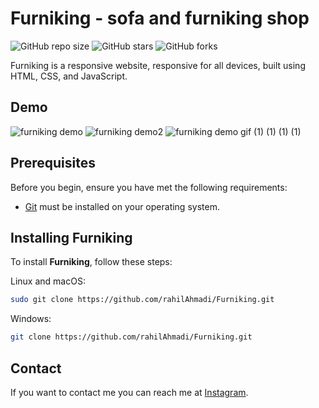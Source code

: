 # Furniking - sofa and furniking shop

![GitHub repo size](https://img.shields.io/github/repo-size/rahilAhmadi/Furniking)
![GitHub stars](https://img.shields.io/github/stars/rahilAhmadi/Furniking?style=social)
![GitHub forks](https://img.shields.io/github/forks/rahilAhmadi/Furniking?style=social)

Furniking is a responsive website, responsive for all devices, built using HTML, CSS, and JavaScript.

## Demo

![furniking demo](https://github.com/rahilAhmadi/Furniking/assets/67064503/de16a05c-d55f-42e6-a14b-05e3c722e1cd)
![furniking demo2](https://github.com/rahilAhmadi/Furniking/assets/67064503/278bac11-8b4e-494a-a719-96c65811b142)
![furniking demo gif (1) (1) (1) (1)](https://github.com/rahilAhmadi/Furniking/assets/67064503/95c1d444-2160-42de-8550-fa2e59f14a9f)

## Prerequisites

Before you begin, ensure you have met the following requirements:

* [Git](https://git-scm.com/downloads "Download Git") must be installed on your operating system.

## Installing Furniking

To install **Furniking**, follow these steps:

Linux and macOS:

```bash
sudo git clone https://github.com/rahilAhmadi/Furniking.git
```

Windows:

```bash
git clone https://github.com/rahilAhmadi/Furniking.git
```

## Contact

If you want to contact me you can reach me at [Instagram](https://www.instagram.com/rahil.front/).
